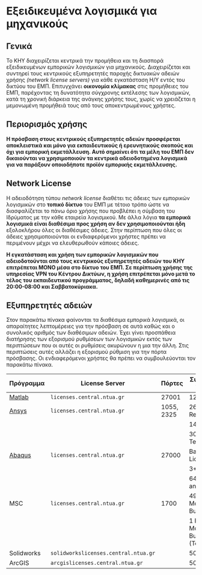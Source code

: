 Εξειδικευμένα λογισμικά για μηχανικούς
======================================

Γενικά
------

Το ΚΗΥ διαχειρίζεται κεντρικά την προμήθεια και τη διασπορά εξειδικευμένων 
εμπορικών λογισμικών για μηχανικούς. Διαχειρίζεται και συντηρεί τους κεντρικούς 
εξυπηρετητές παροχής δικτυακών αδειών χρήσης *(network license servers)* για 
κάθε εγκατάσταση Η/Υ εντός του δικτύου του ΕΜΠ. Επιτυγχάνει **οικονομία 
κλίμακας** στις προμήθειες του ΕΜΠ, παρέχοντας τη δυνατότητα σύγχρονης 
εκτέλεσης των λογισμικών, κατά τη χρονική διάρκεια της ανάγκης χρήσης τους, 
χωρίς να χρειάζεται η μεμονωμένη προμήθειά τους από τους αποκεντρωμένους 
χρήστες.

Περιορισμός χρήσης
------------------

**Η πρόσβαση στους κεντρικούς εξυπηρετητές αδειών προσφέρεται αποκλειστικά και
μόνο για εκπαιδευτικούς ή ερευνητικούς σκοπούς και όχι για εμπορική
εκμετάλλευση. Αυτό σημαίνει ότι τα μέλη του ΕΜΠ δεν δικαιούνται να
χρησιμοποιούν τα κεντρικά αδειοδοτημένα λογισμικά για να παράξουν οποιοδήποτε
προϊόν εμπορικής εκμετάλλευσης.**

Network License
---------------

Η αδειοδότηση τύπου *network license* διαθέτει τις άδειες των εμπορικών
λογισμικών στο **τοπικό δίκτυο** του ΕΜΠ με τέτοιο τρόπο ώστε να διασφαλίζεται
το πάνω όριο χρήσης που προβλέπει η σύμβαση του Ιδρύματος με την κάθε εταιρεία
λογισμικού.  Με άλλα λόγια **τα εμπορικά λογισμικά είναι διαθέσιμα προς χρήση
αν δεν χρησιμοποιούνται ήδη** εξολοκλήρου όλες οι διαθέσιμες άδειες. Στην
περίπτωση που όλες οι άδειες χρησιμοποιούνται οι ενδιαφερόμενοι χρήστες πρέπει
να περιμένουν μέχρι να ελευθερωθούν κάποιες άδειες.

**H εγκατάσταση και χρήση των εμπορικών λογισμικών που αδειοδοτούνται από τους
κεντρικούς εξυπηρετητές αδειών του ΚΗΥ επιτρέπεται ΜΟΝΟ μέσα στο δίκτυο του
ΕΜΠ. Σε περίπτωση χρήσης της υπηρεσίας VPN του Κέντρου Δικτύων, η χρήση
επιτρέπεται μόνο μετά το τέλος του εκπαιδευτικού προγράμματος, δηλαδή
καθημερινές από τις 20:00-08:00 και Σαββατοκύριακα.**

Εξυπηρετητές αδειών
-------------------

Στον παρακάτω πίνακα φαίνονται τα διαθέσιμα εμπορικά λογισμικά, οι απαραίτητες
λεπτομέρειες για την πρόσβαση σε αυτά καθώς και ο συνολικός αριθμός των
διαθέσιμων αδειών. Έχει γίνει προσπάθεια διατήρησης των εξορισμού ρυθμίσεων των
λογισμικών εκτός των περιπτώσεων που οι αυτές οι ρυθμίσεις ακυρώνουν η μια την
άλλη. Στις περιπτώσεις αυτές αλλάζει η εξορισμού ρύθμιση για την πόρτα
πρόσβασης. Οι ενδιαφερόμενοι χρήστες θα πρέπει να συμβουλεύονται τον παρακάτω
πίνακα.

|Πρόγραμμα|License Server|Πόρτες|Συνολικές Άδειες|
|-|-|-|-|
|[Matlab](matlab.md)|`licenses.central.ntua.gr`|27001|120|
|[Ansys](ansys.md)|`licenses.central.ntua.gr`|1055, 2325|26 Research|
||||148 HPC|
||||300 Teaching|
|[Abaqus](abaqus.md)|`licenses.central.ntua.gr`|27000|Base License|
||||3+1 cae|
||||64+5 analysis|
|MSC|`licenses.central.ntua.gr`|1700| 49 FEA & Motion Bundle|
|||| 1 FEA & Motion Bundle (Teacher's)
|Solidworks|`solidworkslicenses.central.ntua.gr`| |500|
|ArcGIS|`arcgislicenses.central.ntua.gr`| | 500|
